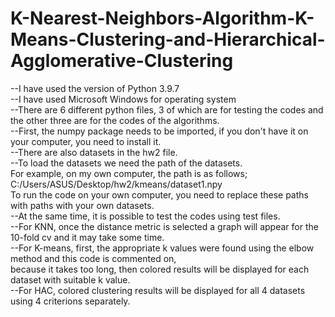 # K-Nearest-Neighbors-Algorithm-K-Means-Clustering-and-Hierarchical-Agglomerative-Clustering
--I have used the version of Python 3.9.7 <br /> 
--I have used Microsoft Windows for operating system <br /> 
--There are 6 different python files, 3 of which are for testing the codes and the other three are for the codes of the algorithms. <br /> 
--First, the numpy package needs to be imported, if you don't have it on your computer, you need to install it. <br /> 
--There are also datasets in the hw2 file. <br /> 
--To load the datasets we need the path of the datasets. <br /> 
For example, on my own computer, the path is as follows; C:/Users/ASUS/Desktop/hw2/kmeans/dataset1.npy <br /> 
To run the code on your own computer, you need to replace these paths with paths with your own datasets. <br /> 
--At the same time, it is possible to test the codes using test files. <br /> 
--For KNN, once the distance metric is selected a graph will appear for the 10-fold cv and it may take some time. <br /> 
--For K-means, first, the appropriate k values ​​were found using the elbow method and this code is commented on, <br /> 
because it takes too long, then colored results will be displayed for each dataset with suitable k value. <br /> 
--For HAC, colored clustering results will be displayed for all 4 datasets using 4 criterions separately. <br /> 

